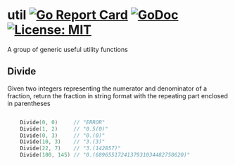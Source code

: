 # util [![Go Report Card](https://goreportcard.com/badge/github.com/shomali11/util)](https://goreportcard.com/report/github.com/shomali11/util) [![GoDoc](https://godoc.org/github.com/shomali11/util?status.svg)](https://godoc.org/github.com/shomali11/util) [![License: MIT](https://img.shields.io/badge/License-MIT-yellow.svg)](https://opensource.org/licenses/MIT)

A group of generic useful utility functions

## Divide

Given two integers representing the numerator and denominator of a fraction, return the fraction in string format with the repeating part enclosed in parentheses

```go

	Divide(0, 0)     // "ERROR"
	Divide(1, 2)     // "0.5(0)"
	Divide(0, 3)     // "0.(0)"
	Divide(10, 3)    // "3.(3)"
	Divide(22, 7)    // "3.(142857)"
	Divide(100, 145) // "0.(6896551724137931034482758620)"
```
